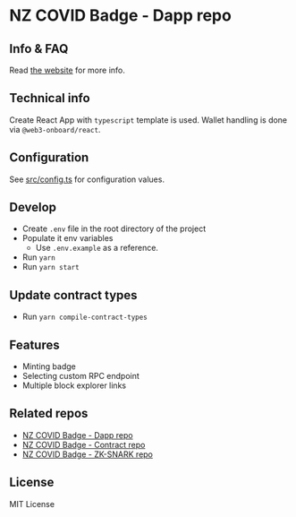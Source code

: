 # NZ COVID Badge - Dapp repo

## Info & FAQ
Read [the website](https://nzcb.netlify.app/) for more info.

## Technical info

Create React App with `typescript` template is used. Wallet handling is done via `@web3-onboard/react`.

## Configuration

See [src/config.ts](src/config.ts) for configuration values.

## Develop
- Create `.env` file in the root directory of the project
- Populate it env variables
    - Use `.env.example` as a reference.
- Run `yarn`
- Run `yarn start`

## Update contract types
- Run `yarn compile-contract-types`

## Features
- Minting badge
- Selecting custom RPC endpoint
- Multiple block explorer links

## Related repos
- [NZ COVID Badge - Dapp repo](https://github.com/noway/nzcb-dapp)
- [NZ COVID Badge - Contract repo](https://github.com/noway/nzcb)
- [NZ COVID Badge - ZK-SNARK repo](https://github.com/noway/nzcb-circom)

## License
MIT License
